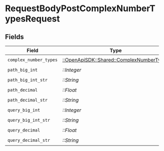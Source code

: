 # RequestBodyPostComplexNumberTypesRequest


## Fields

| Field                                                                                 | Type                                                                                  | Required                                                                              | Description                                                                           | Example                                                                               |
| ------------------------------------------------------------------------------------- | ------------------------------------------------------------------------------------- | ------------------------------------------------------------------------------------- | ------------------------------------------------------------------------------------- | ------------------------------------------------------------------------------------- |
| `complex_number_types`                                                                | [::OpenApiSDK::Shared::ComplexNumberTypes](../../models/shared/complexnumbertypes.md) | :heavy_check_mark:                                                                    | N/A                                                                                   |                                                                                       |
| `path_big_int`                                                                        | *::Integer*                                                                           | :heavy_check_mark:                                                                    | N/A                                                                                   | 8821239038968084                                                                      |
| `path_big_int_str`                                                                    | *::String*                                                                            | :heavy_check_mark:                                                                    | N/A                                                                                   | 9223372036854775808                                                                   |
| `path_decimal`                                                                        | *::Float*                                                                             | :heavy_check_mark:                                                                    | N/A                                                                                   | 3.141592653589793                                                                     |
| `path_decimal_str`                                                                    | *::String*                                                                            | :heavy_check_mark:                                                                    | N/A                                                                                   | 3.14159265358979344719667586                                                          |
| `query_big_int`                                                                       | *::Integer*                                                                           | :heavy_check_mark:                                                                    | N/A                                                                                   | 8821239038968084                                                                      |
| `query_big_int_str`                                                                   | *::String*                                                                            | :heavy_check_mark:                                                                    | N/A                                                                                   | 9223372036854775808                                                                   |
| `query_decimal`                                                                       | *::Float*                                                                             | :heavy_check_mark:                                                                    | N/A                                                                                   | 3.141592653589793                                                                     |
| `query_decimal_str`                                                                   | *::String*                                                                            | :heavy_check_mark:                                                                    | N/A                                                                                   | 3.14159265358979344719667586                                                          |